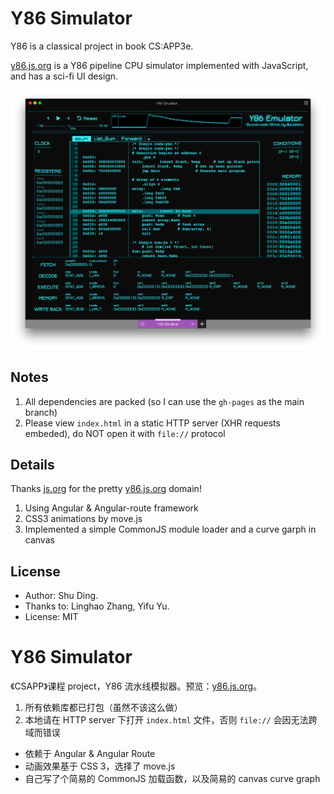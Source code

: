 # Y86 Simulator

Y86 is a classical project in book CS:APP3e.

[y86.js.org](http://y86.js.org) is a Y86 pipeline CPU simulator implemented with JavaScript, and has a sci-fi UI design.

![screenshot](screenshot.png)

## Notes

1. All dependencies are packed (so I can use the `gh-pages` as the main branch)
2. Please view `index.html` in a static HTTP server (XHR requests embeded), do NOT open it with `file://` protocol

## Details

Thanks [js.org](//js.org) for the pretty [y86.js.org](//y86.js.org) domain!

1. Using Angular & Angular-route framework
2. CSS3 animations by move.js
3. Implemented a simple CommonJS module loader and a curve garph in canvas

## License

- Author: Shu Ding.
- Thanks to: Linghao Zhang, Yifu Yu.
- License: MIT

# Y86 Simulator

《CSAPP》课程 project，Y86 流水线模拟器。预览：[y86.js.org](http://y86.js.org)。

1. 所有依赖库都已打包（虽然不该这么做）
2. 本地请在 HTTP server 下打开 `index.html` 文件，否则 `file://` 会因无法跨域而错误

- 依赖于 Angular & Angular Route
- 动画效果基于 CSS 3，选择了 move.js
- 自己写了个简易的 CommonJS 加载函数，以及简易的 canvas curve graph
